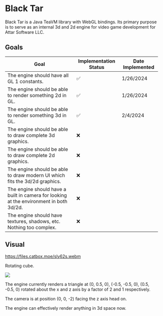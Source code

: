 # Black Tar
Black Tar is a Java TeaVM library with WebGL bindings. Its primary purpose is to serve as an internal 3d and 2d engine for video game development for Attar Software LLC.

## Goals
| Goal | Implementation Status | Date Implemented |
|--------------|-----------|------------|
| The engine should have all GL 1 constants.|✅|1/26/2024|
| The engine should be able to render something 2d in GL.|✅|1/26/2024|
| The engine should be able to render something 3d in GL.|✅|2/4/2024|
| The engine should be able to draw complete 3d graphics. |❌| |
| The engine should be able to draw complete 2d graphics. |❌| |
| The engine should be able to draw modern UI which fits the 3d/2d graphics. |❌| |
| The engine should have a built in camera for looking at the environment in both 3d/2d. |❌| |
| The engine should have textures, shadows, etc. Nothing too complex. |❌| |

## Visual
https://files.catbox.moe/sly62s.webm

Rotating cube.

![](https://i.imgur.com/FzbDDFd.gif)

The engine currently renders a triangle at (0, 0.5, 0), (-0.5, -0.5, 0), (0.5, -0.5, 0) rotated about the x and z axis by a factor of 2 and 1 respectively.

The camera is at position (0, 0, -2) facing the z axis head on.

The engine can effectively render anything in 3d space now. 